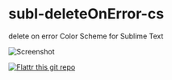 subl-deleteOnError-cs
=====================

delete on error Color Scheme for Sublime Text

![Screenshot](../resources/screenshot_v0.0.0.1.png)

[![Flattr this git repo](http://api.flattr.com/button/flattr-badge-large.png)](https://flattr.com/submit/auto?user_id=3gfx.net&url=https://github.com/skat-delayed/swift.tmLanguage&title=swift.tmLanguage&language=&tags=github&category=software)
